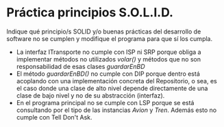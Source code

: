 # Práctica principios S.O.L.I.D.

Indique qué principio/s SOLID y/o buenas prácticas del desarrollo de software no se cumplen y modifique el programa para que sí los cumpla.

 - La interfaz ITransporte no cumple con ISP ni SRP porque obliga a implementar métodos no utilizados *volar()* y métodos que no son responsabilidad de esas clases *guardarEnBD*
 - El método *guardarEnBD()* no cumple con DIP porque dentro está acoplando con una implementación concreta del Repositorio, o sea, es el caso donde una clase de alto nivel depende directamente de una clase de bajo nivel y no de su abstracción (interfaz).
 - En el programa principal no se cumple con LSP porque se está consultando por el tipo de las instancias *Avion* y *Tren*. Además esto no cumple con Tell Don't Ask.
 
